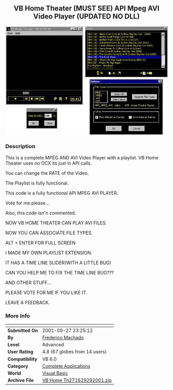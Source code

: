 ﻿<div align="center">

## VB Home Theater \(MUST SEE\) API Mpeg AVI Video Player \(UPDATED NO DLL\)

<img src="PIC20019251821542739.gif">
</div>

### Description

This is a complete MPEG AND AVI Video Player with a playlist. VB Home Theater uses no OCX its just in API calls.

You can change the RATE of the Video.

The Playlist is fully functional.

This code is a fully functional API MPEG AVI PLAYER.

Vote for me please...

Also, this code isn'n commented.

NOW VB HOME THEATER CAN PLAY AVI FILES.

NOW YOU CAN ASSOCIATE FILE TYPES.

ALT + ENTER FOR FULL SCREEN

I MADE MY OWN PLAYLIST EXTENSION.

IT HAS A TIME LINE SLIDER(WITH A LITTLE BUG)

CAN YOU HELP ME TO FIX THE TIME LINE BUG???

AND OTHER STUFF...

PLEASE VOTE FOR ME IF YOU LIKE IT.

LEAVE A FEEDBACK.
 
### More Info
 


<span>             |<span>
---                |---
**Submitted On**   |2001-09-27 23:25:12
**By**             |[Frederico Machado](https://github.com/Planet-Source-Code/PSCIndex/blob/master/ByAuthor/frederico-machado.md)
**Level**          |Advanced
**User Rating**    |4.8 (67 globes from 14 users)
**Compatibility**  |VB 6\.0
**Category**       |[Complete Applications](https://github.com/Planet-Source-Code/PSCIndex/blob/master/ByCategory/complete-applications__1-27.md)
**World**          |[Visual Basic](https://github.com/Planet-Source-Code/PSCIndex/blob/master/ByWorld/visual-basic.md)
**Archive File**   |[VB Home Th271629292001\.zip](https://github.com/Planet-Source-Code/frederico-machado-vb-home-theater-must-see-api-mpeg-avi-video-player-updated-no-dll__1-27423/archive/master.zip)








